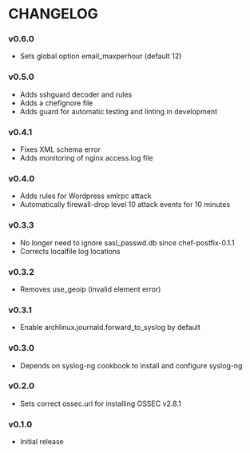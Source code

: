 CHANGELOG
=========

### v0.6.0
- Sets global option email_maxperhour (default 12)

### v0.5.0
- Adds sshguard decoder and rules
- Adds a chefignore file
- Adds guard for automatic testing and linting in development

### v0.4.1
- Fixes XML schema error
- Adds monitoring of nginx access.log file

### v0.4.0
- Adds rules for Wordpress xmlrpc attack
- Automatically firewall-drop level 10 attack events for 10 minutes

### v0.3.3
- No longer need to ignore sasl_passwd.db since chef-postfix-0.1.1
- Corrects localfile log locations

### v0.3.2
- Removes use_geoip (invalid element error)

### v0.3.1
- Enable archlinux.journald.forward_to_syslog by default

### v0.3.0
- Depends on syslog-ng cookbook to install and configure syslog-ng

### v0.2.0
- Sets correct ossec.url for installing OSSEC v2.8.1

### v0.1.0
- Initial release
